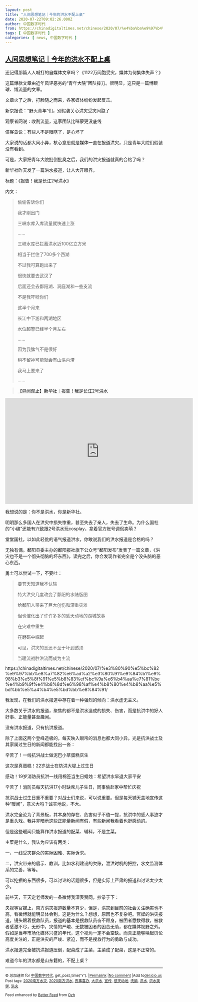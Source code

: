 ```yaml
---
layout: post
title: "人间思想笔记｜今年的洪水不配上桌"
date: 2020-07-22T09:02:26.000Z
author: 中国数字时代
from: https://chinadigitaltimes.net/chinese/2020/07/%e4%ba%ba%e9%97%b4%e6%80%9d%e6%83%b3%e7%ac%94%e8%ae%b0%ef%bd%9c%e4%bb%8a%e5%b9%b4%e7%9a%84%e6%b4%aa%e6%b0%b4%e4%b8%8d%e9%85%8d%e4%b8%8a%e6%a1%8c/
tags: [ 中国数字时代 ]
categories: [ news, 中国数字时代 ]
---
```

<!--1595408546000-->
[人间思想笔记｜今年的洪水不配上桌](https://chinadigitaltimes.net/chinese/2020/07/%e4%ba%ba%e9%97%b4%e6%80%9d%e6%83%b3%e7%ac%94%e8%ae%b0%ef%bd%9c%e4%bb%8a%e5%b9%b4%e7%9a%84%e6%b4%aa%e6%b0%b4%e4%b8%8d%e9%85%8d%e4%b8%8a%e6%a1%8c/)
------

<div>
<p>还记得那篇人人喊打的自媒体文章吗？《1122万同胞受灾，媒体为何集体失声？》</p><p>这篇爆款文章由近年风评恶劣的“青年大院”团队操刀。很明显，这只是一篇博眼球、博流量的文章。</p><p>文章火了之后，打脸随之而来，各家媒体纷纷发起反击。</p><p>新京报说：“野火青年”们，别假装关心洪灾受灾同胞了</p><p>观察者网说：收割流量，这家团队比咪蒙更没底线</p><p>侠客岛说：有些人不是眼瞎了，是心坏了</p><p>大家说的话都大同小异，核心意思就是媒体一直在报道洪灾，只是青年大院们假装没有看到。</p><p>可是，大家把青年大院批倒批臭之后，我们的洪灾报道就真的合格了吗？</p><p>新华社昨天发了一篇洪水报道，让人大开眼界。</p><p>标题：《报告！我是长江2号洪水》</p><p>内文：</p><blockquote><p>偷偷告诉你们</p><p>我才刚出门</p><p>三峡水库入库流量就快速上涨</p><p>……</p><p>三峡水库已拦蓄洪水近100亿立方米</p><p>相当于拦住了700多个西湖</p><p>不过我可算跑出来了</p><p>很快就要去武汉了</p><p>后面还会去鄱阳湖、洞庭湖和一些支流</p><p>不是我吓唬你们</p><p>这半个月来</p><p>长江中下游和两湖地区</p><p>水位超警已经半个月左右</p><p>……</p><p>因为我脾气不是很好</p><p>稍不留神可能就会有山洪内涝</p><p>我马上要来了</p><p>……</p></blockquote><blockquote class="wp-embedded-content" data-secret="D6nLGOwOxn"><p><a href="https://chinadigitaltimes.net/chinese/2020/07/%e3%80%90%e5%bc%82%e9%97%bb%e8%a7%82%e6%ad%a2%e3%80%91%e6%96%b0%e5%8d%8e%e7%a4%be%ef%bd%9c%e6%8a%a5%e5%91%8a%ef%bc%81%e6%88%91%e6%98%af%e9%95%bf%e6%b1%9f2%e5%8f%b7%e6%b4%aa%e6%b0%b4/">【异闻观止】新华社｜报告！我是长江2号洪水</a></p></blockquote><p><iframe class="wp-embedded-content" sandbox="allow-scripts" security="restricted" title="《【异闻观止】新华社｜报告！我是长江2号洪水》—中国数字时代" src="https://chinadigitaltimes.net/chinese/2020/07/%e3%80%90%e5%bc%82%e9%97%bb%e8%a7%82%e6%ad%a2%e3%80%91%e6%96%b0%e5%8d%8e%e7%a4%be%ef%bd%9c%e6%8a%a5%e5%91%8a%ef%bc%81%e6%88%91%e6%98%af%e9%95%bf%e6%b1%9f2%e5%8f%b7%e6%b4%aa%e6%b0%b4/embed/#?secret=D6nLGOwOxn" data-secret="D6nLGOwOxn" width="600" height="338" frameborder="0" marginwidth="0" marginheight="0" scrolling="no"></iframe></p><p>我想说的是：你不是洪水，你是新华社。</p><p>明明那么多国人在洪灾中损失惨重，甚至失去了亲人，失去了生命。为什么国社的“小编”还能有兴致跟2号洪水玩cosplay，拿着官方账号调侃卖萌？</p><p>堂堂国社，以如此轻佻的语气报道洪水，你敢说我们的洪水报道是合格的吗？</p><p>无独有偶。鄱阳县委主办的鄱阳报社旗下公众号“鄱阳发布”发表了一篇文章，《洪灾也不是一个彻头彻脑的坏东西》。读完之后，你会发现作者完全是个没头脑的恶心东西。</p><p>勇士可以尝试一下，不要吐：</p><blockquote><p>要苍天知道我不认输</p><p>特大洪灾几度改变了鄱阳的水陆版图</p><p>给鄱阳人带来了巨大创伤和深重灾难</p><p>但也催化出了许许多多的感天动地的湖城故事</p><p>在灾难中重生</p><p>在磨砺中崛起</p><p>可见，洪灾的恶还不至于坏到透顶</p><p>当暖流战胜洪流而成为主流</p></blockquote><p>https://chinadigitaltimes.net/chinese/2020/07/%e3%80%90%e5%bc%82%e9%97%bb%e8%a7%82%e6%ad%a2%e3%80%91%e9%84%b1%e9%98%b3%e5%8f%91%e5%b8%83%ef%bc%9a%e6%b4%aa%e7%81%be%e4%b9%9f%e4%b8%8d%e6%98%af%e4%b8%80%e4%b8%aa%e5%bd%bb%e5%a4%b4%e5%bd%bb%e8%84%91/</p><p>我发现，在我们的洪水报道中存在着一种强烈的倾向：洪水虚无主义。</p><p>大多数关于洪水的报道，聚焦的都不是洪水造成的损失、伤害，而是抗洪中的好人好事、正能量甚至趣闻。</p><p>没有洪水报道，只有抗洪报道。</p><p>除了上面这两个登峰造极的，每天映入眼帘的消息也都大同小异。光是抗洪战士及其家属过生日的新闻都能找出一沓：</p><p>辛苦了！一线抗洪战士做泥巴小草蛋糕庆生</p><p>这次是真蛋糕！22岁战士在防洪大堤上过生日</p><p>感动！19岁消防员抗洪一线用棉签当生日蜡烛：希望洪水早退大家平安</p><p>辛苦了！消防员每天抗洪17小时缺席儿子生日，同事偷赴家中帮忙庆祝</p><p>抗洪战士过生日重不重要？对战士们来说，可以说重要。但是每天铺天盖地宣传这种“暖闻”，意义大吗？诚实地说，不大。</p><p>洪水完全沦为了背景板，其本身的存在、危害似乎不值一提，抗洪中的感人事迹才是重头戏。我并非暗示这些正能量新闻有假，有些新闻我看着也挺感动的。</p><p>但是这些暖闻只能算作洪水报道的配菜、辅料，不是主菜。</p><p>主菜是什么，我认为应该有两类：</p><p>一，一线受灾群众的实际困难、实际诉求。</p><p>二，洪灾带来的启示、教训，比如水利建设的欠账，泄洪时机的把控，水文监测体系的完善，等等。</p><p>可以挖掘的东西很多，可以讨论的话题很多，但是实际上严肃的报道和讨论太少太少。</p><p>前些天，王天定老师发的一条微博我深表赞同，抄录于下：</p><p>央视等官媒上，南方洪灾报道数量不算少，但是，洪灾到目前的社会关注确实也不高，看微博就能明显体会到。这是为什么？想想，原因也不复杂吧。官媒的洪灾报道，镜头跟着搜救队员，报道的基本是搜救队员奋不顾身，被困者悉数得救，被救者感激不尽，无形中，灾情的严峻、无数被困者的困苦无助，都在媒体视野之外。假如是当年市场化媒体兴盛的年代，这个视角一定不会空缺。而真正能够唤起舆论高度关注的，正是洪灾的严峻、紧迫，而不是搜救行为的勇敢与成功。</p><p>洪水报道完全被抗洪报道压倒，配菜成了主菜，主菜成了配菜，这是不正常的。</p><p>难道今年的洪水都是山东籍的，不配上桌？</p><hr /><p><small>&copy; 总加速师 for <a href="https://chinadigitaltimes.net/chinese">中国数字时代</a>, get_post_time('Y'). |<a href="https://chinadigitaltimes.net/chinese/2020/07/%e4%ba%ba%e9%97%b4%e6%80%9d%e6%83%b3%e7%ac%94%e8%ae%b0%ef%bd%9c%e4%bb%8a%e5%b9%b4%e7%9a%84%e6%b4%aa%e6%b0%b4%e4%b8%8d%e9%85%8d%e4%b8%8a%e6%a1%8c/">Permalink</a> |<a href="https://chinadigitaltimes.net/chinese/2020/07/%e4%ba%ba%e9%97%b4%e6%80%9d%e6%83%b3%e7%ac%94%e8%ae%b0%ef%bd%9c%e4%bb%8a%e5%b9%b4%e7%9a%84%e6%b4%aa%e6%b0%b4%e4%b8%8d%e9%85%8d%e4%b8%8a%e6%a1%8c/#comments">No comment</a> |Add to<a href="http://del.icio.us/post?url=https://chinadigitaltimes.net/chinese/2020/07/%e4%ba%ba%e9%97%b4%e6%80%9d%e6%83%b3%e7%ac%94%e8%ae%b0%ef%bd%9c%e4%bb%8a%e5%b9%b4%e7%9a%84%e6%b4%aa%e6%b0%b4%e4%b8%8d%e9%85%8d%e4%b8%8a%e6%a1%8c/&amp;title=人间思想笔记｜今年的洪水不配上桌">del.icio.us</a><br/>Post tags: <a href="https://chinadigitaltimes.net/chinese/tag/2020%e5%8d%97%e6%96%b9%e6%b0%b4%e7%81%be/" rel="tag">2020南方水灾</a>, <a href="https://chinadigitaltimes.net/chinese/tag/2020%e5%8d%97%e6%96%b9%e6%b4%aa%e6%b0%b4/" rel="tag">2020南方洪水</a>, <a href="https://chinadigitaltimes.net/chinese/tag/%e4%b8%a7%e4%ba%8b%e5%96%9c%e5%8a%9e/" rel="tag">丧事喜办</a>, <a href="https://chinadigitaltimes.net/chinese/tag/%e5%a4%a7%e6%b4%aa%e6%b0%b4/" rel="tag">大洪水</a>, <a href="https://chinadigitaltimes.net/chinese/tag/%e5%ae%a3%e4%bc%a0/" rel="tag">宣传</a>, <a href="https://chinadigitaltimes.net/chinese/tag/%e6%84%9f%e5%a4%a9%e5%8a%a8%e5%9c%b0/" rel="tag">感天动地</a>, <a href="https://chinadigitaltimes.net/chinese/tag/%e6%b4%97%e8%84%91/" rel="tag">洗脑</a>, <a href="https://chinadigitaltimes.net/chinese/tag/%e6%b4%aa%e6%b0%b4/" rel="tag">洪水</a>, <a href="https://chinadigitaltimes.net/chinese/tag/%e6%b4%aa%e6%b0%b4%e7%be%8e%e5%ad%a6/" rel="tag">洪水美学</a>, <a href="https://chinadigitaltimes.net/chinese/tag/%e6%b4%aa%e7%81%be/" rel="tag">洪灾</a><br/></small></p><p><small>Feed enhanced by <a href='http://planetozh.com/blog/my-projects/wordpress-plugin-better-feed-rss/'>Better Feed</a> from  <a href='http://planetozh.com/blog/'>Ozh</a></small></p>
</div>
